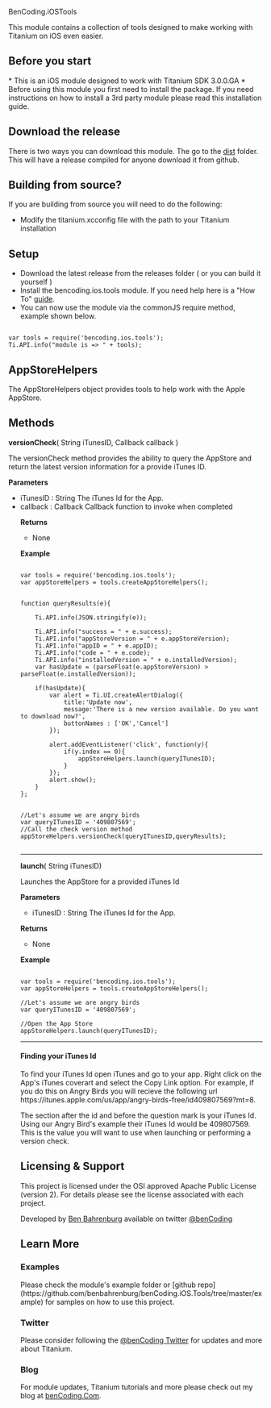 BenCoding.iOSTools

This module contains a collection of tools designed to make working with Titanium on iOS even easier.

<h2>Before you start</h2>
* This is an iOS module designed to work with Titanium SDK 3.0.0.GA
* Before using this module you first need to install the package. If you need instructions on how to install a 3rd party module please read this installation guide.

<h2>Download the release</h2>

There is two ways you can download this module. The go to the [dist](https://github.com/benbahrenburg/benCoding.iOS.Tools/tree/master/dist) folder. This will have a release compiled for anyone download it from github.


<h2>Building from source?</h2>

If you are building from source you will need to do the following:
* Modify the titanium.xcconfig file with the path to your Titanium installation

<h2>Setup</h2>

* Download the latest release from the releases folder ( or you can build it yourself )
* Install the bencoding.ios.tools module. If you need help here is a "How To" [guide](https://wiki.appcelerator.org/display/guides/Configuring+Apps+to+Use+Modules). 
* You can now use the module via the commonJS require method, example shown below.

<pre><code>
var tools = require('bencoding.ios.tools');
Ti.API.info("module is => " + tools);
</code></pre>

<h2>AppStoreHelpers</h2>
The AppStoreHelpers object provides tools to help work with the Apple AppStore.

<h2>Methods</h2>

<b>versionCheck</b>( String iTunesID, Callback<Object> callback )
<p>The versionCheck method provides the ability to query the AppStore and return the latest version information for a provide iTunes ID.</p>


<b>Parameters</b>
* iTunesID : String
The iTunes Id for the App.
* callback : Callback<Object>
Callback function to invoke when completed

<b>Returns</b>
* None

<b>Example</b>
<pre><code>
var tools = require('bencoding.ios.tools');
var appStoreHelpers = tools.createAppStoreHelpers();
</code></pre>

<pre><code>
function queryResults(e){
	
	Ti.API.info(JSON.stringify(e));
	
	Ti.API.info("success = " + e.success);
	Ti.API.info("appStoreVersion = " + e.appStoreVersion);
	Ti.API.info("appID = " + e.appID);
	Ti.API.info("code = " + e.code);
	Ti.API.info("installedVersion = " + e.installedVersion);
	var hasUpdate = (parseFloat(e.appStoreVersion) > parseFloat(e.installedVersion));
			
	if(hasUpdate){
		var alert = Ti.UI.createAlertDialog({
			title:'Update now', 
			message:'There is a new version available. Do you want to download now?',
			buttonNames : ['OK','Cancel']
		});
		
		alert.addEventListener('click', function(y){
			if(y.index == 0){
				appStoreHelpers.launch(queryITunesID);
			}
		});
		alert.show();
	}
};
</code></pre>

<pre><code>
//Let's assume we are angry birds
var queryITunesID = '409807569';
//Call the check version method
appStoreHelpers.versionCheck(queryITunesID,queryResults);

</code></pre>

----

<b>launch</b>( String iTunesID)
<p>Launches the AppStore for a provided iTunes Id</p>

<b>Parameters</b>
* iTunesID : String
The iTunes Id for the App.

<b>Returns</b>
* None

<b>Example</b>
<pre><code>
var tools = require('bencoding.ios.tools');
var appStoreHelpers = tools.createAppStoreHelpers();

//Let's assume we are angry birds
var queryITunesID = '409807569';

//Open the App Store
appStoreHelpers.launch(queryITunesID);
</code></pre>

----

<h4>Finding your iTunes Id</h4>
To find your iTunes Id open iTunes and go to your app.  Right click on the App's iTunes coverart and select the Copy Link option. For example, if you do this on Angry Birds you will recieve the following url https://itunes.apple.com/us/app/angry-birds-free/id409807569?mt=8.

The section after the id and before the question mark is your iTunes Id.  Using our Angry Bird's example their iTunes Id would be 409807569.  This is the value you will want to use when launching or performing a version check.

<h2>Licensing & Support</h2>

This project is licensed under the OSI approved Apache Public License (version 2). For details please see the license associated with each project.

Developed by [Ben Bahrenburg](http://bahrenburgs.com) available on twitter [@benCoding](http://twitter.com/benCoding)

<h2>Learn More</h2>

<h3>Examples</h3>
Please check the module's example folder or [github repo](https://github.com/benbahrenburg/benCoding.iOS.Tools/tree/master/example) for samples on how to use this project.

<h3>Twitter</h3>

Please consider following the [@benCoding Twitter](http://www.twitter.com/benCoding) for updates 
and more about Titanium.

<h3>Blog</h3>

For module updates, Titanium tutorials and more please check out my blog at [benCoding.Com](http://benCoding.com).
